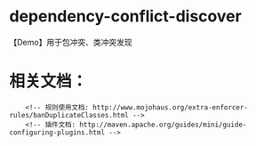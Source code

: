 # dependency-conflict-discover
【Demo】用于包冲突、类冲突发现

# 相关文档：
```
    <!-- 规则使用文档: http://www.mojohaus.org/extra-enforcer-rules/banDuplicateClasses.html -->
    <!-- 插件文档: http://maven.apache.org/guides/mini/guide-configuring-plugins.html -->
```
